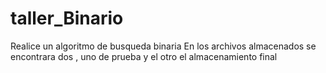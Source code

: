 # taller_Binario
Realice un algoritmo de  busqueda binaria 
En los archivos almacenados se encontrara dos  , uno de prueba y el otro el almacenamiento final 
